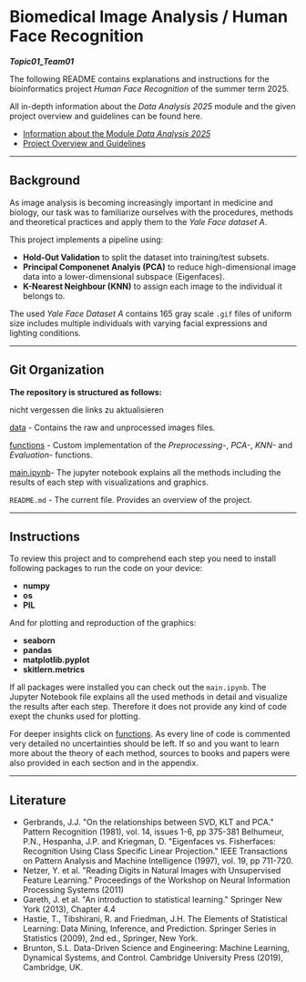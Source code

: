 # Biomedical Image Analysis / Human Face Recognition

***Topic01_Team01***


The following README contains explanations and instructions for the bioinformatics project *Human Face Recognition* of the summer term 2025.

All in-depth information about the *Data Analysis 2025* module and the given project overview and guidelines can be found here.

- [Information about the Module *Data Analysis 2025*](https://github.com/maiwen-ch/2025_Data_Analysis_Project?tab=readme-ov-file) 
- [Project Overview and Guidelines](https://github.com/maiwen-ch/2025_Data_Analysis_Topic_01_Biomedical_Image_Analysis?tab=readme-ov-file#project-overview-and-guidelines) 


---
## Background 

As image analysis is becoming increasingly important in medicine and biology, our task was to familiarize ourselves with the procedures, methods and theoretical practices and apply them to the *Yale Face dataset A*. 

This project implements a pipeline using:

- **Hold-Out Validation** to split the dataset into training/test subsets.
- **Principal Componenet Analyis (PCA)** to reduce high-dimensional image data into a lower-dimensional subspace (Eigenfaces). 
- **K-Nearest Neighbour (KNN)** to assign each image to the individual it belongs to.

The used *Yale Face Dataset A* contains 165 gray scale `.gif` files of uniform size includes multiple individuals with varying facial expressions and lighting conditions.

---
## Git Organization 

**The repository is structured as follows:**
 
 nicht vergessen die links zu aktualisieren 


[data](https://github.com/BiomedicalImageAnalysis2025/topic01_team01/tree/main/datasets) - Contains the raw and unprocessed images files.

[functions](https://github.com/BiomedicalImageAnalysis2025/topic01_team01/tree/main/functions) - Custom implementation of the *Preprocessing-*, *PCA-*, *KNN-* and *Evaluation-* functions.

[main.ipynb](https://github.com/BiomedicalImageAnalysis2025/topic01_team01/blob/main/main.ipynb)- The jupyter notebook explains all the methods including the results of each step with visualizations and graphics.

`README.md` - The current file. Provides an overview of the project.

---
## Instructions 

To review this project and to comprehend each step you need to install following packages to run the code on your device:

- **numpy**
- **os**
- **PIL**

And for plotting and reproduction of the graphics:

- **seaborn**
- **pandas**
- **matplotlib.pyplot**
- **skitlern.metrics**

If all packages were installed you can check out the `main.ipynb`. The Jupyter Notebook file explains all the used methods in detail and visualize the results after each step. Therefore it does not provide any kind of code exept the chunks used for plotting.

For deeper insights click on [functions](https://github.com/BiomedicalImageAnalysis2025/topic01_team01/tree/main/functions). As every line of code is commented very detailed no uncertainties should be left. If so and you want to learn more about the theory of each method, sources to books and papers were also provided in each section and in the appendix.


---

## Literature 

- Gerbrands, J.J. "On the relationships between SVD, KLT and PCA." Pattern Recognition (1981), vol. 14, issues 1-6, pp 375-381
Belhumeur, P.N., Hespanha, J.P. and Kriegman, D. "Eigenfaces vs. Fisherfaces: Recognition Using Class Specific Linear Projection." IEEE Transactions on Pattern Analysis and Machine Intelligence (1997), vol. 19, pp 711-720.
- Netzer, Y. et al. "Reading Digits in Natural Images with Unsupervised Feature Learning." Proceedings of the Workshop on Neural Information Processing Systems (2011)
- Gareth, J. et al. "An introduction to statistical learning." Springer New York (2013), Chapter 4.4
- Hastie, T., Tibshirani, R. and Friedman, J.H. The Elements of Statistical Learning: Data Mining, Inference, and Prediction. Springer Series in Statistics (2009), 2nd ed., Springer, New York.
- Brunton, S.L. Data-Driven Science and Engineering: Machine Learning, Dynamical Systems, and Control. Cambridge University Press (2019), Cambridge, UK.